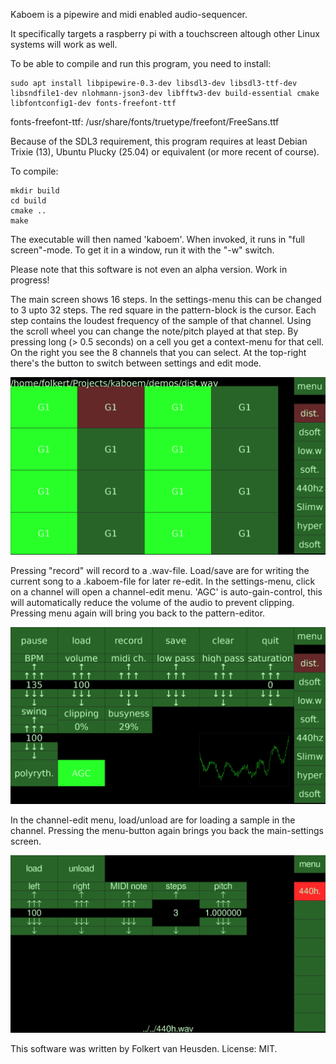 Kaboem is a pipewire and midi enabled audio-sequencer.

It specifically targets a raspberry pi with a touchscreen altough other Linux systems will work as well.

To be able to compile and run this program, you need to install:

```
sudo apt install libpipewire-0.3-dev libsdl3-dev libsdl3-ttf-dev libsndfile1-dev nlohmann-json3-dev libfftw3-dev build-essential cmake libfontconfig1-dev fonts-freefont-ttf

```

fonts-freefont-ttf: /usr/share/fonts/truetype/freefont/FreeSans.ttf

Because of the SDL3 requirement, this program requires at least Debian Trixie (13), Ubuntu Plucky (25.04) or equivalent (or more recent of course).

To compile:
```
mkdir build
cd build
cmake ..
make
```
The executable will then named 'kaboem'.
When invoked, it runs in "full screen"-mode. To get it in a window, run it with the "-w" switch.

Please note that this software is not even an alpha version. Work in progress!

The main screen shows 16 steps. In the settings-menu this can be changed to 3 upto 32 steps. The red square in the pattern-block is the cursor.
Each step contains the loudest frequency of the sample of that channel. Using the scroll wheel you can change the note/pitch played at that step. By pressing long (> 0.5 seconds) on a cell you get a context-menu for that cell.
On the right you see the 8 channels that you can select. At the top-right there's the button to switch between settings and edit mode.

![main screen with a pattern](images/kaboem-main-w-pattern.png)

Pressing "record" will record to a .wav-file.
Load/save are for writing the current song to a .kaboem-file for later re-edit.
In the settings-menu, click on a channel will open a channel-edit menu.
'AGC' is auto-gain-control, this will automatically reduce the volume of the audio to prevent clipping.
Pressing menu again will bring you back to the pattern-editor.

![settings screen](images/kaboem-settings.png)

In the channel-edit menu, load/unload are for loading a sample in the channel.
Pressing the menu-button again brings you back the main-settings screen.

![settings of a channel](images/kaboem-channel-settings.png)

This software was written by Folkert van Heusden. License: MIT.
